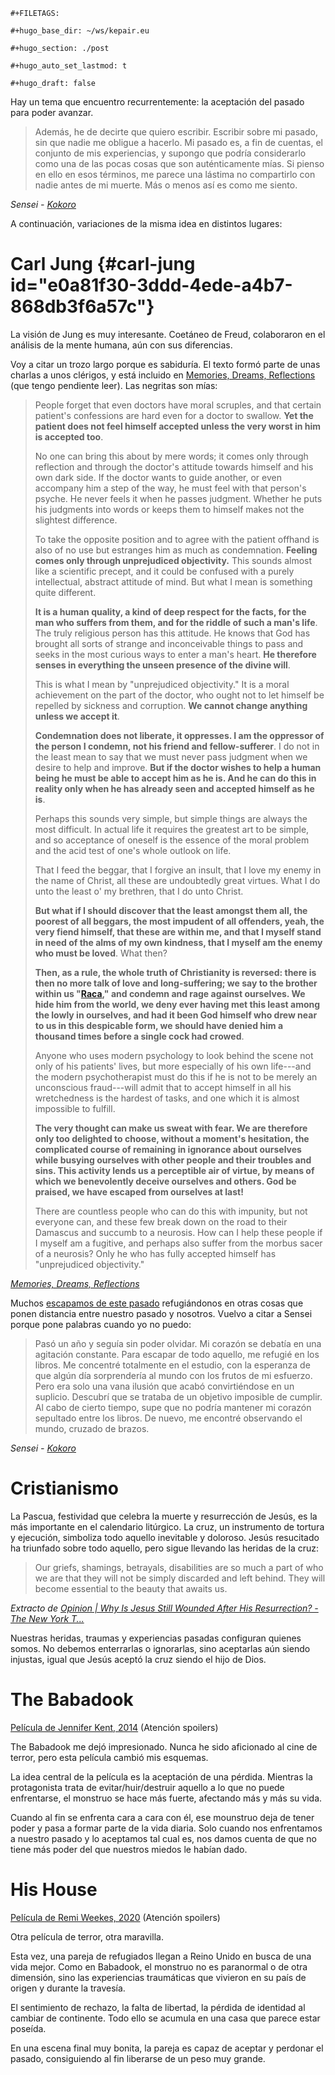 ```{=org}
#+FILETAGS: 
```
```{=org}
#+hugo_base_dir: ~/ws/kepair.eu
```
```{=org}
#+hugo_section: ./post
```
```{=org}
#+hugo_auto_set_lastmod: t
```
```{=org}
#+hugo_draft: false
```
Hay un tema que encuentro recurrentemente: la aceptación del pasado para
poder avanzar.

> Además, he de decirte que quiero escribir. Escribir sobre mi pasado,
> sin que nadie me obligue a hacerlo. Mi pasado es, a fin de cuentas, el
> conjunto de mis experiencias, y supongo que podría considerarlo como
> una de las pocas cosas que son auténticamente mías. Si pienso en ello
> en esos términos, me parece una lástima no compartirlo con nadie antes
> de mi muerte. Más o menos así es como me siento.

*Sensei - [Kokoro](id:ad61ac42-3b36-4e49-aa9b-db495eb8a7e5)*

A continuación, variaciones de la misma idea en distintos lugares:

# Carl Jung {#carl-jung id="e0a81f30-3ddd-4ede-a4b7-868db3f6a57c"}

La visión de Jung es muy interesante. Coetáneo de Freud, colaboraron en
el análisis de la mente humana, aún con sus diferencias.

Voy a citar un trozo largo porque es sabiduría. El texto formó parte de
unas charlas a unos clérigos, y está incluido en [Memories, Dreams,
Reflections](https://www.goodreads.com/book/show/612188.Memories_Dreams_Reflections)
(que tengo pendiente leer). Las negritas son mías:

> People forget that even doctors have moral scruples, and that certain
> patient's confessions are hard even for a doctor to swallow. **Yet the
> patient does not feel himself accepted unless the very worst in him is
> accepted too**.
>
> No one can bring this about by mere words; it comes only through
> reflection and through the doctor's attitude towards himself and his
> own dark side. If the doctor wants to guide another, or even accompany
> him a step of the way, he must feel with that person's psyche. He
> never feels it when he passes judgment. Whether he puts his judgments
> into words or keeps them to himself makes not the slightest
> difference.
>
> To take the opposite position and to agree with the patient offhand is
> also of no use but estranges him as much as condemnation. **Feeling
> comes only through unprejudiced objectivity.** This sounds almost like
> a scientific precept, and it could be confused with a purely
> intellectual, abstract attitude of mind. But what I mean is something
> quite different.
>
> **It is a human quality, a kind of deep respect for the facts, for the
> man who suffers from them, and for the riddle of such a man's life**.
> The truly religious person has this attitude. He knows that God has
> brought all sorts of strange and inconceivable things to pass and
> seeks in the most curious ways to enter a man's heart. **He therefore
> senses in everything the unseen presence of the divine will**.
>
> This is what I mean by "unprejudiced objectivity." It is a moral
> achievement on the part of the doctor, who ought not to let himself be
> repelled by sickness and corruption. **We cannot change anything
> unless we accept it**.
>
> **Condemnation does not liberate, it oppresses. I am the oppressor of
> the person I condemn, not his friend and fellow-sufferer**. I do not
> in the least mean to say that we must never pass judgment when we
> desire to help and improve. **But if the doctor wishes to help a human
> being he must be able to accept him as he is. And he can do this in
> reality only when he has already seen and accepted himself as he is**.
>
> Perhaps this sounds very simple, but simple things are always the most
> difficult. In actual life it requires the greatest art to be simple,
> and so acceptance of oneself is the essence of the moral problem and
> the acid test of one's whole outlook on life.
>
> That I feed the beggar, that I forgive an insult, that I love my enemy
> in the name of Christ, all these are undoubtedly great virtues. What I
> do unto the least o' my brethren, that I do unto Christ.
>
> **But what if I should discover that the least amongst them all, the
> poorest of all beggars, the most impudent of all offenders, yeah, the
> very fiend himself, that these are within me, and that I myself stand
> in need of the alms of my own kindness, that I myself am the enemy who
> must be loved**. What then?
>
> **Then, as a rule, the whole truth of Christianity is reversed: there
> is then no more talk of love and long-suffering; we say to the brother
> within us
> "[Raca](https://en.wikipedia.org/wiki/Matthew_5:22#Insults)," and
> condemn and rage against ourselves. We hide him from the world, we
> deny ever having met this least among the lowly in ourselves, and had
> it been God himself who drew near to us in this despicable form, we
> should have denied him a thousand times before a single cock had
> crowed**.
>
> Anyone who uses modern psychology to look behind the scene not only of
> his patients' lives, but more especially of his own life---and the
> modern psychotherapist must do this if he is not to be merely an
> unconscious fraud---will admit that to accept himself in all his
> wretchedness is the hardest of tasks, and one which it is almost
> impossible to fulfill.
>
> **The very thought can make us sweat with fear. We are therefore only
> too delighted to choose, without a moment's hesitation, the
> complicated course of remaining in ignorance about ourselves while
> busying ourselves with other people and their troubles and sins. This
> activity lends us a perceptible air of virtue, by means of which we
> benevolently deceive ourselves and others. God be praised, we have
> escaped from ourselves at last!**
>
> There are countless people who can do this with impunity, but not
> everyone can, and these few break down on the road to their Damascus
> and succumb to a neurosis. How can I help these people if I myself am
> a fugitive, and perhaps also suffer from the morbus sacer of a
> neurosis? Only he who has fully accepted himself has "unprejudiced
> objectivity."

*[Memories, Dreams,
Reflections](https://www.goodreads.com/book/show/612188.Memories_Dreams_Reflections)*

Muchos [escapamos de este
pasado](id:6512fd37-d1ab-4c0e-a53f-c7b72d0313cb) refugiándonos en otras
cosas que ponen distancia entre nuestro pasado y nosotros. Vuelvo a
citar a Sensei porque pone palabras cuando yo no puedo:

> Pasó un año y seguía sin poder olvidar. Mi corazón se debatía en una
> agitación constante. Para escapar de todo aquello, me refugié en los
> libros. Me concentré totalmente en el estudio, con la esperanza de que
> algún día sorprendería al mundo con los frutos de mi esfuerzo. Pero
> era solo una vana ilusión que acabó convirtiéndose en un suplicio.
> Descubrí que se trataba de un objetivo imposible de cumplir. Al cabo
> de cierto tiempo, supe que no podría mantener mi corazón sepultado
> entre los libros. De nuevo, me encontré observando el mundo, cruzado
> de brazos.

*Sensei - [Kokoro](id:ad61ac42-3b36-4e49-aa9b-db495eb8a7e5)*

# Cristianismo

La Pascua, festividad que celebra la muerte y resurrección de Jesús, es
la más importante en el calendario litúrgico. La cruz, un instrumento de
tortura y ejecución, simboliza todo aquello inevitable y doloroso. Jesús
resucitado ha triunfado sobre todo aquello, pero sigue llevando las
heridas de la cruz:

> Our griefs, shamings, betrayals, disabilities are so much a part of
> who we are that they will not be simply discarded and left behind.
> They will become essential to the beauty that awaits us.

*Extracto de [Opinion \| Why Is Jesus Still Wounded After His
Resurrection? - The New York
T...](https://www.nytimes.com/2021/04/03/opinion/christ-resurrection-easter.html)*

Nuestras heridas, traumas y experiencias pasadas configuran quienes
somos. No debemos enterrarlas o ignorarlas, sino aceptarlas aún siendo
injustas, igual que Jesús aceptó la cruz siendo el hijo de Dios.

# The Babadook

[Película de Jennifer Kent, 2014](https://www.imdb.com/title/tt2321549/)
(Atención spoilers)

The Babadook me dejó impresionado. Nunca he sido aficionado al cine de
terror, pero esta película cambió mis esquemas.

La idea central de la película es la aceptación de una pérdida. Mientras
la protagonista trata de evitar/huir/destruir aquello a lo que no puede
enfrentarse, el monstruo se hace más fuerte, afectando más y más su
vida.

Cuando al fin se enfrenta cara a cara con él, ese mounstruo deja de
tener poder y pasa a formar parte de la vida diaria. Solo cuando nos
enfrentamos a nuestro pasado y lo aceptamos tal cual es, nos damos
cuenta de que no tiene más poder del que nuestros miedos le habían dado.

# His House

[Película de Remi Weekes,
2020](https://www.rottentomatoes.com/m/his_house) (Atención spoilers)

Otra película de terror, otra maravilla.

Esta vez, una pareja de refugiados llegan a Reino Unido en busca de una
vida mejor. Como en Babadook, el monstruo no es paranormal o de otra
dimensión, sino las experiencias traumáticas que vivieron en su país de
origen y durante la travesía.

El sentimiento de rechazo, la falta de libertad, la pérdida de identidad
al cambiar de continente. Todo ello se acumula en una casa que parece
estar poseída.

En una escena final muy bonita, la pareja es capaz de aceptar y perdonar
el pasado, consiguiendo al fin liberarse de un peso muy grande.
